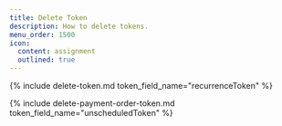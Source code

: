 ```yaml
---
title: Delete Token
description: How to delete tokens.
menu_order: 1500
icon:
  content: assignment
  outlined: true
---
```


{% include delete-token.md token_field_name="recurrenceToken" %}

{% include delete-payment-order-token.md token_field_name="unscheduledToken" %}
